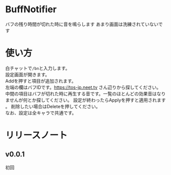 # BuffNotifier
バフの残り時間が切れた時に音を鳴らします
あまり画面は洗練されていないです
# 使い方
白チャットで`/bn`と入力します。    
設定画面が開きます。  
Addを押すと項目が追加されます。  
左端の欄はバフIDです。https://tos-jp.neet.tv さん辺りから探してください。 
中間の項目はバフが切れた時に再生する音です。一覧のほとんどの効果音はなりませんが何とか探してください。
設定が終わったらApplyを押すと適用されます 。 
削除したい場合はDeleteを押してください。  
なお、設定は全キャラで共通です。
# リリースノート

## v0.0.1
初回
